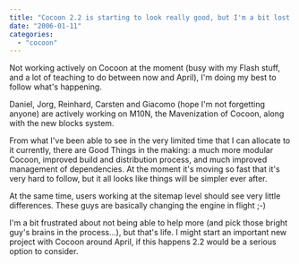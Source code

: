 ```yaml
---
title: "Cocoon 2.2 is starting to look really good, but I'm a bit lost!"
date: "2006-01-11"
categories: 
  - "cocoon"
---
```


Not working actively on Cocoon at the moment (busy with my Flash stuff, and a lot of teaching to do between now and April), I'm doing my best to follow what's happening.

Daniel, Jorg, Reinhard, Carsten and Giacomo (hope I'm not forgetting anyone) are actively working on M10N, the Mavenization of Cocoon, along with the new blocks system.

From what I've been able to see in the very limited time that I can allocate to it currently, there are Good Things in the making: a much more modular Cocoon, improved build and distribution process, and much improved management of dependencies. At the moment it's moving so fast that it's very hard to follow, but it all looks like things will be simpler ever after.

At the same time, users working at the sitemap level should see very little differences. These guys are basically changing the engine in flight ;-)

I'm a bit frustrated about not being able to help more (and pick those bright guy's brains in the process...), but that's life. I might start an important new project with Cocoon around April, if this happens 2.2 would be a serious option to consider.

